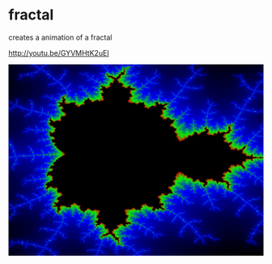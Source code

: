 fractal
=======

creates a animation of a fractal

http://youtu.be/GYVMHtK2uEI

![screenshot](https://github.com/kylelk/fractal/raw/master/first.png "screenshot")
